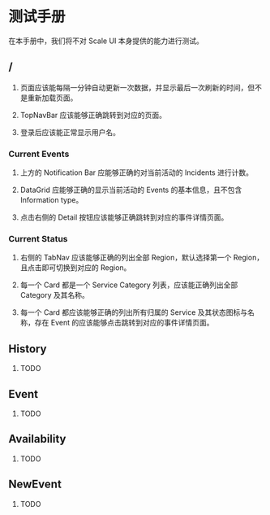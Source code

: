 # 测试手册

在本手册中，我们将不对 Scale UI 本身提供的能力进行测试。

## /

1. 页面应该能每隔一分钟自动更新一次数据，并显示最后一次刷新的时间，但不是重新加载页面。

2. TopNavBar 应该能够正确跳转到对应的页面。

3. 登录后应该能正常显示用户名。

### Current Events

1. 上方的 Notification Bar 应能够正确的对当前活动的 Incidents 进行计数。

2. DataGrid 应能够正确的显示当前活动的 Events 的基本信息，且不包含 Information type。

3. 点击右侧的 Detail 按钮应该能够正确跳转到对应的事件详情页面。

### Current Status

1. 右侧的 TabNav 应该能够正确的列出全部 Region，默认选择第一个 Region，且点击即可切换到对应的 Region。

2. 每一个 Card 都是一个 Service Category 列表，应该能正确列出全部 Category 及其名称。

3. 每一个 Card 都应该能够正确的列出所有归属的 Service 及其状态图标与名称，存在 Event 的应该能够点击跳转到对应的事件详情页面。

## History

1. TODO

## Event

1. TODO

## Availability

1. TODO

## NewEvent

1. TODO
